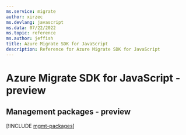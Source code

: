 ```yaml
---
ms.service: migrate
author: xirzec
ms.devlang: javascript
ms.data: 07/22/2022
ms.topic: reference
ms.author: jeffish
title: Azure Migrate SDK for JavaScript
description: Reference for Azure Migrate SDK for JavaScript
---
```

# Azure Migrate SDK for JavaScript - preview

## Management packages - preview
[!INCLUDE [mgmt-packages](migrate-mgmt-index.md)]
